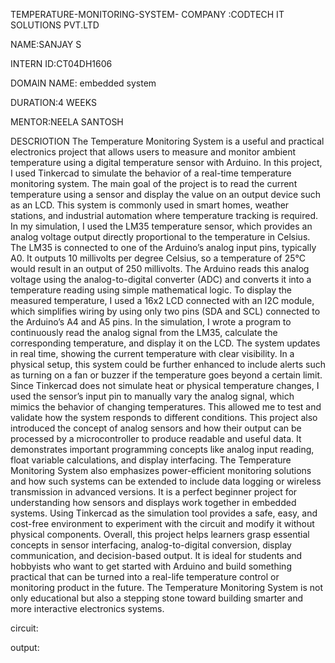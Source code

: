 TEMPERATURE-MONITORING-SYSTEM-
COMPANY :CODTECH IT SOLUTIONS PVT.LTD

NAME:SANJAY S

INTERN ID:CT04DH1606

DOMAIN NAME: embedded system

DURATION:4 WEEKS

MENTOR:NEELA SANTOSH

DESCRIOTION The Temperature Monitoring System is a useful and practical electronics project that allows users to measure and monitor ambient temperature using a digital temperature sensor with Arduino. In this project, I used Tinkercad to simulate the behavior of a real-time temperature monitoring system. The main goal of the project is to read the current temperature using a sensor and display the value on an output device such as an LCD. This system is commonly used in smart homes, weather stations, and industrial automation where temperature tracking is required. In my simulation, I used the LM35 temperature sensor, which provides an analog voltage output directly proportional to the temperature in Celsius. The LM35 is connected to one of the Arduino’s analog input pins, typically A0. It outputs 10 millivolts per degree Celsius, so a temperature of 25°C would result in an output of 250 millivolts. The Arduino reads this analog voltage using the analog-to-digital converter (ADC) and converts it into a temperature reading using simple mathematical logic. To display the measured temperature, I used a 16x2 LCD connected with an I2C module, which simplifies wiring by using only two pins (SDA and SCL) connected to the Arduino’s A4 and A5 pins. In the simulation, I wrote a program to continuously read the analog signal from the LM35, calculate the corresponding temperature, and display it on the LCD. The system updates in real time, showing the current temperature with clear visibility. In a physical setup, this system could be further enhanced to include alerts such as turning on a fan or buzzer if the temperature goes beyond a certain limit. Since Tinkercad does not simulate heat or physical temperature changes, I used the sensor’s input pin to manually vary the analog signal, which mimics the behavior of changing temperatures. This allowed me to test and validate how the system responds to different conditions. This project also introduced the concept of analog sensors and how their output can be processed by a microcontroller to produce readable and useful data. It demonstrates important programming concepts like analog input reading, float variable calculations, and display interfacing. The Temperature Monitoring System also emphasizes power-efficient monitoring solutions and how such systems can be extended to include data logging or wireless transmission in advanced versions. It is a perfect beginner project for understanding how sensors and displays work together in embedded systems. Using Tinkercad as the simulation tool provides a safe, easy, and cost-free environment to experiment with the circuit and modify it without physical components. Overall, this project helps learners grasp essential concepts in sensor interfacing, analog-to-digital conversion, display communication, and decision-based output. It is ideal for students and hobbyists who want to get started with Arduino and build something practical that can be turned into a real-life temperature control or monitoring product in the future. The Temperature Monitoring System is not only educational but also a stepping stone toward building smarter and more interactive electronics systems.

circuit:


output:

